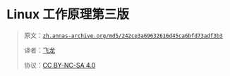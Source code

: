 # Linux 工作原理第三版

> 原文：[`zh.annas-archive.org/md5/242ce3a69632616d45ca6bfd73adf3b3`](https://zh.annas-archive.org/md5/242ce3a69632616d45ca6bfd73adf3b3)
> 
> 译者：[飞龙](https://github.com/wizardforcel)
> 
> 协议：[CC BY-NC-SA 4.0](http://creativecommons.org/licenses/by-nc-sa/4.0/)